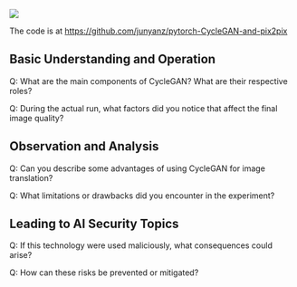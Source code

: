 ![](https://camo.githubusercontent.com/5236f0c00b1430471b37b8579987cf8fdc03423bbd7b23935ca03fff571bfe2c/68747470733a2f2f6a756e79616e7a2e6769746875622e696f2f4379636c6547414e2f696d616765732f6f626a656374732e6a7067)

The code is at https://github.com/junyanz/pytorch-CycleGAN-and-pix2pix

## Basic Understanding and Operation
Q: What are the main components of CycleGAN? What are their respective roles?

Q: During the actual run, what factors did you notice that affect the final image quality?

## Observation and Analysis

Q: Can you describe some advantages of using CycleGAN for image translation?

Q: What limitations or drawbacks did you encounter in the experiment?

## Leading to AI Security Topics
Q: If this technology were used maliciously, what consequences could arise?


Q: How can these risks be prevented or mitigated?
